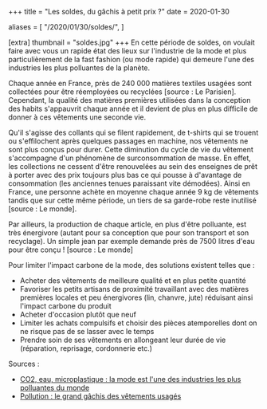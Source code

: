 +++
title = "Les soldes, du gâchis à petit prix ?"
date = 2020-01-30

aliases = [
  "/2020/01/30/soldes/",
]

[extra]
thumbnail = "soldes.jpg"
+++
En cette période de soldes, on voulait faire avec vous un rapide état des lieux
sur l'industrie de la mode et plus particulièrement de la fast fashion (ou mode
rapide) qui demeure l'une des industries les plus polluantes de la planète.

<!-- more -->

Chaque année en France, près de 240 000 matières textiles usagées sont
collectées pour être réemployées ou recyclées [source : Le Parisien].
Cependant, la qualité des matières premières utilisées dans la conception des
habits s'appauvrit chaque année et il devient de plus en plus difficile de
donner à ces vêtements une seconde vie.

Qu'il s'agisse des collants qui se filent rapidement, de t-shirts qui se trouent
ou s'effilochent après quelques passages en machine, nos vêtements ne sont plus
conçus pour durer. Cette diminution du cycle de vie du vêtement s'accompagne
d'un phénomène de surconsommation de masse. En effet, les collections ne cessent
d'être renouvelées au sein des enseignes de prêt à porter avec des prix toujours
plus bas ce qui pousse à d'avantage de consommation (les anciennes tenues
paraissant vite démodées). Ainsi en France, une personne achète en moyenne
chaque année 9 kg de vêtements tandis que sur cette même période, un tiers de sa
garde-robe reste inutilisé [source : Le monde].

Par ailleurs, la production de chaque article, en plus d'être polluante, est
très énergivore (autant pour sa conception que pour son transport et son
recyclage). Un simple jean par exemple demande près de 7500 litres d'eau pour
être conçu ! [source : Le monde]

Pour limiter l'impact carbone de la mode, des solutions existent telles que :

- Acheter des vêtements de meilleure qualité et en plus petite quantité
- Favoriser les petits artisans de proximité travaillant avec des matières
  premières locales et peu énergivores (lin, chanvre, jute) réduisant ainsi
  l'impact carbone du produit
- Acheter d'occasion plutôt que neuf
- Limiter les achats compulsifs et choisir des pièces atemporelles dont on ne
  risque pas de se lasser avec le temps
- Prendre soin de ses vêtements en allongeant leur durée de vie (réparation,
  reprisage, cordonnerie etc.)

Sources :

- [CO2, eau, microplastique : la mode est l'une des industries les plus
  polluantes du
  monde](https://www.lemonde.fr/les-decodeurs/article/2019/09/01/co2-eau-microplastique-la-mode-est-l-une-des-industries-les-plus-polluantes-du-monde_5505091_4355770.html)
- [Pollution : le grand gâchis des vêtements
  usagés](http://www.leparisien.fr/environnement/pollution-le-grand-gachis-des-vetements-usages-24-01-2020-8243220.php)
